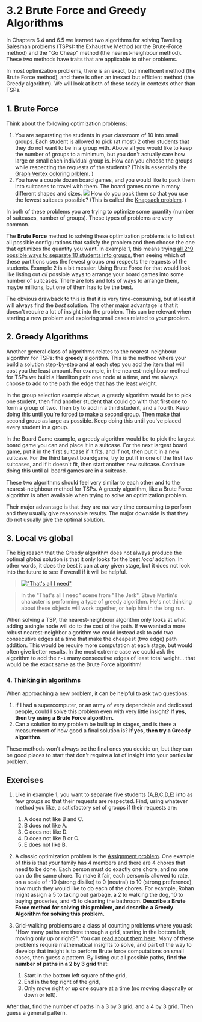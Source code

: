 # 3.2 Brute Force and Greedy Algorithms

In Chapters 6.4 and 6.5 we learned two algorithms for solving Taveling Salesman problems (TSPs): the Exhaustive Method (or the Brute-Force method) and the "Go Cheap" method (the nearest-neighbour method). These two methods have traits that are applicable to other problems. 

In most optimization problems, there is an exact, but innefficent method (the Brute Force method), and there is often an inexact but efficient method (the Greedy algorithm). We will look at both of these today in contexts other than TSPs.

## 1. Brute Force

Think about the following optimization problems:

1. You are separating the students in your classroom of 10 into small groups. Each student is allowed to pick (at most) 2 other students that they do not want to be in a group with. Above all you would like to keep the number of groups to a minimum, but you don't actually care how large or small each individual group is. How can you choose the groups while respecting the requests of the students? (This is essentially the [Graph Vertex coloring prblem](https://en.wikipedia.org/wiki/Graph_coloring#Vertex_coloring). )
2. You have a couple dozen board games, and you would like to pack them into suitcases to travel with them. The board games come in many different shapes and sizes. ![](http://www.analoggames.com/wp-content/uploads/2017/09/board_game_shelf_storage_suitcase_tabletop_travel_card_gamenight_analog_games_01.jpg) How do you pack them so that you use the fewest suitcaes possible? (This is called the [Knapsack problem](https://en.wikipedia.org/wiki/Knapsack_problem). )

In both of these problems you are trying to optimize some quantity (number of suitcases, number of groups). These types of problems are very common.

The **Brute Force** method to solving these optimization problems is to list out all possible configurations that satisfy the problem and then choose the one that optimizes the quantity you want. In example 1, this means trying [all 2^9 possible ways to separate 10 students into groups](https://en.wikipedia.org/wiki/Composition_(combinatorics)#Number_of_compositions), then seeing which of these partitions uses the fewest groups *and* respects the requests of the students. Example 2 is a bit messier. Using Brute Force for that would look like listing out *all* possible ways to arrange your board games into some number of suitcases. There are lots and lots of ways to arrange them, maybe millions, but one of them has to be the best.

The obvious drawback to this is that it is very time-consuming, but at least it will always find the *best* solution. The other major advantage is that it doesn't require a lot of insight into the problem. This can be relevant when starting a new problem and exploring small cases related to your problem.

## 2. Greedy Algorithms

Another general class of algorithms relates to the nearest-neighbour algorithm for TSPs: the **greedy** algorithm. This is the method where your build a solution step-by-step and at each step you add the item that will cost you the least amount. For example, in the nearest-neighbour method for TSPs we build a Hamilton path one node at a time, and we always choose to add to the path the edge that has the least weight.

In the group selection example above, a greedy algorithm would be to pick one student, then find another student that could go with that first one to form a group of two. Then try to add in a third student, and a fourth. Keep doing this until you're forced to make a second group. Then make that second group as large as possible. Keep doing this until you've placed every student in a group.

In the Board Game example, a greedy algorithm would be to pick the largest board game you can and place it in a suitcase. For the next largest board game, put it in the first suitcase if it fits, and if not, then put it in a new suitcase. For the third largest boardgame, try to put it in one of the first two suitcases, and if it doesn't fit, then start another new suitcase. Continue doing this until all board games are in a suitcase.

These two algorithms should feel very similar to each other and to the nearest-neighbour method for TSPs. A greedy algorithm, like a Brute Force algorithm is often available when trying to solve an optimization problem.

Their major advantage is that they are *not* very time consuming to perform and they usually give reasonable results. The major downside is that they do not usually give the optimal solution.

## 3. Local vs global

The big reason that the Greedy algorithm does not always produce the optimal *global* solution is that it only looks for the best *local* addition. In other words, it does the best it can at any given stage, but it does not look into the future to see if overall if it will be helpful.

> [!["That's all I need"](https://img.youtube.com/vi/w2X3vVMdh-s/0.jpg)](https://www.youtube.com/watch?v=w2X3vVMdh-s) 

> In the "That's all I need" scene from "The Jerk", Steve Martin's character is performing a type of greedy algorithm. He's not thinking about these objects will work together, or help him in the long run.

When solving a TSP, the nearest-neighbour algorithm only looks at what adding a single node will do to the cost of the path. If we wanted a more robust nearest-neighbor algorithm we could instead ask to add two consecutive edges at a time that make the cheapest (two edge) path addition. This would be require more computation at each stage, but would often give better results. In the most extreme case we could ask the algorithm to add the `n-1` many consecutive edges of least total weight... that would be the exact same as the Brute Force algorithm!

### 4. Thinking in algorithms

When approaching a new problem, it can be helpful to ask two questions:

1. If I had a supercomputer, or an army of very dependable and dedicated people, could I solve this problem even with very little insight? **If yes, then try using a Brute Force algorithm.**
2. Can a solution to my problem be built up in stages, and is there a measurement of how good a final solution is? **If yes, then try a Greedy algorithm**.

These methods won't always be the final ones you decide on, but they can be good places to start that don't require a lot of insight into your particular problem.

## Exercises

1. Like in example 1, you want to separate five students (A,B,C,D,E) into as few groups so that their requests are respected. Find, using whatever method you like, a satisfactory set of groups if their requests are: 
    
    1. A does not like B and C.
    2. B does not like A.
    3. C does not like D.
    4. D does not like B or C.
    5. E does not like B.

2. A classic optimization problem is the [Assignment problem](https://en.wikipedia.org/wiki/Assignment_problem). One example of this is that your family has 4 members and there are 4 chores that need to be done. Each person must do exactly one chore, and no one can do the same chore. To make it fair, each person is allowed to rate, on a scale of -10 (strong dislike) to 0 (neutral) to 10 (strong preference), how much they would like to do each of the chores. For example, Rohan might assign a 5 to taking out garbage, a 2 to walking the dog, 10 to buying groceries, and -5 to cleaning the bathroom. **Describe a Brute Force method for solving this problem, and describe a Greedy Algorithm for solving this problem.**
3. Grid-walking problems are a class of counting problems where you ask "How many paths are there through a grid, starting in the bottom left, moving only up or right?". You can [read about them here](https://brilliant.org/wiki/rectangular-grid-walk-no-restriction/). Many of these problems require mathematical insights to solve, and part of the way to develop that insight is to perform Brute force computations on small cases, then guess a pattern. By listing out all possible paths, **find the number of paths in a 2 by 3 grid** that: 
    
    1. Start in the bottom left square of the grid,
    2. End in the top right of the grid,
    3. Only move right or up one square at a time (no moving diagonally or down or left).

After that, find the number of paths in a 3 by 3 grid, and a 4 by 3 grid. Then guess a general pattern.
